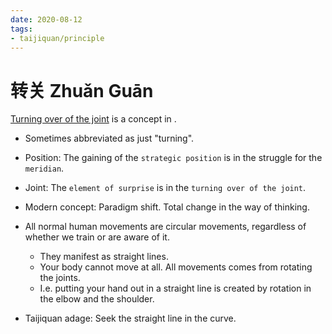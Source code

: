 ```yaml
---
date: 2020-08-12
tags:
- taijiquan/principle
---
```


# 转关 Zhuǎn Guān

[Turning over of the joint](http://practicalmethod.com/2010/12/zhuan-guan-online-video-trailer/) is a concept in <practicalmethod>.

* Sometimes abbreviated as just "turning".
* Position: The gaining of the `strategic position` is in the struggle for the `meridian`.
* Joint: The `element of surprise` is in the `turning over of the joint`.
* Modern concept: Paradigm shift. Total change in the way of thinking.

* All normal human movements are circular movements, regardless of whether we train or are aware of it.
  * They manifest as straight lines.
  * Your body cannot move at all. All movements comes from rotating the joints.
  * I.e. putting your hand out in a straight line is created by rotation in the elbow and the shoulder.
* Taijiquan adage: Seek the straight line in the curve.
